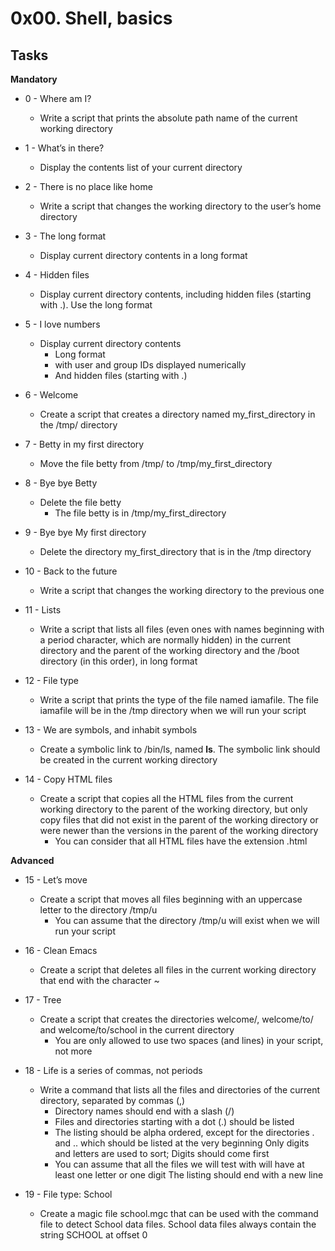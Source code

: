 # 0x00. Shell, basics #

## Tasks ##

**Mandatory**
* 0 - Where am I?
	* Write a script that prints the absolute path name of the current working directory

* 1 - What’s in there?
	* Display the contents list of your current directory

* 2 - There is no place like home
	* Write a script that changes the working directory to the user’s home directory

* 3 - The long format
	* Display current directory contents in a long format

* 4 - Hidden files
	* Display current directory contents, including hidden files (starting with .). Use the long format

* 5 - I love numbers
	* Display current directory contents
		* Long format
		* with user and group IDs displayed numerically
		* And hidden files (starting with .)

* 6 - Welcome
	* Create a script that creates a directory named my_first_directory in the /tmp/ directory

* 7 - Betty in my first directory
	* Move the file betty from /tmp/ to /tmp/my_first_directory

* 8 - Bye bye Betty
	* Delete the file betty
		* The file betty is in /tmp/my_first_directory 

* 9 - Bye bye My first directory
	* Delete the directory my_first_directory that is in the /tmp directory

* 10 - Back to the future
	* Write a script that changes the working directory to the previous one

* 11 - Lists
	* Write a script that lists all files (even ones with names beginning with a period character, which are normally hidden) in the current directory and the parent of the working directory and the /boot directory (in this order), in long format

* 12 - File type
	* Write a script that prints the type of the file named iamafile. The file iamafile will be in the /tmp directory when we will run your script

* 13 - We are symbols, and inhabit symbols
	* Create a symbolic link to /bin/ls, named __ls__. The symbolic link should be created in the current working directory

* 14 - Copy HTML files
	* Create a script that copies all the HTML files from the current working directory to the parent of the working directory, but only copy files that did not exist in the parent of the working directory or were newer than the versions in the parent of the working directory
		* You can consider that all HTML files have the extension .html

**Advanced**
* 15 - Let’s move
	* Create a script that moves all files beginning with an uppercase letter to the directory /tmp/u
		* You can assume that the directory /tmp/u will exist when we will run your script

* 16 - Clean Emacs
	* Create a script that deletes all files in the current working directory that end with the character ~

* 17 - Tree
	* Create a script that creates the directories welcome/, welcome/to/ and welcome/to/school in the current directory
		* You are only allowed to use two spaces (and lines) in your script, not more
* 18 - Life is a series of commas, not periods
	* Write a command that lists all the files and directories of the current directory, separated by commas (,)
		* Directory names should end with a slash (/)
		* Files and directories starting with a dot (.) should be listed
		* The listing should be alpha ordered, except for the directories . and .. which should be listed at the very beginning
Only digits and letters are used to sort; Digits should come first
		* You can assume that all the files we will test with will have at least one letter or one digit
The listing should end with a new line

* 19 - File type: School
	* Create a magic file school.mgc that can be used with the command file to detect School data files. School data files always contain the string SCHOOL at offset 0
